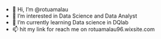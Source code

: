 - 👋 Hi, I’m @rotuamalau
- 👀 I’m interested in Data Science and Data Analyst
- 🌱 I’m currently learning Data science in DQlab
- 📫 hit my link for reach me on rotuamalau96.wixsite.com

<!---
rotuamalau/rotuamalau is a ✨ special ✨ repository because its `README.md` (this file) appears on your GitHub profile.
You can click the Preview link to take a look at your changes.
--->
